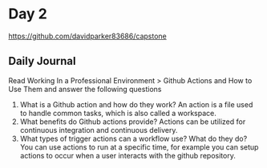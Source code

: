 # Day 2
https://github.com/davidparker83686/capstone
## Daily Journal
Read Working In a Professional Environment > Github Actions and How to Use Them and answer the following questions
1. What is a Github action and how do they work?
An action is a file used to handle common tasks, which is also called a workspace.
2. What benefits do Github actions provide?
Actions can be utilized for continuous integration and continuous delivery.
3. What types of trigger actions can a workflow use? What do they do?
You can use actions to run at a specific time, for example you can setup actions to occur when a user interacts with the github repository.